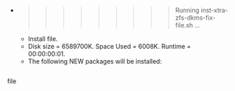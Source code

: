 * >>>>>>>>> Running inst-xtra-zfs-dkms-fix-file.sh ...
  * Install file.
  * Disk size = 6589700K. Space Used = 6008K. Runtime = 00:00:00:01.
  * The following NEW packages will be installed:
  ```bash
file
  ```
